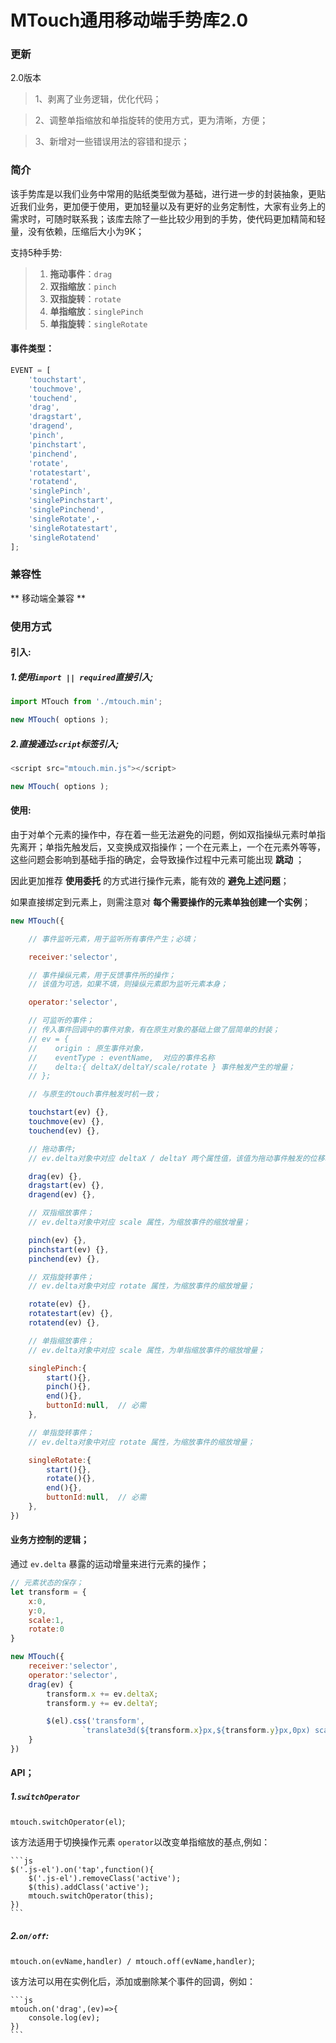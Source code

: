 # MTouch通用移动端手势库2.0

### 更新

2.0版本
> 1、剥离了业务逻辑，优化代码；

> 2、调整单指缩放和单指旋转的使用方式，更为清晰，方便；

> 3、新增对一些错误用法的容错和提示；

### 简介

该手势库是以我们业务中常用的贴纸类型做为基础，进行进一步的封装抽象，更贴近我们业务，更加便于使用，更加轻量以及有更好的业务定制性，大家有业务上的需求时，可随时联系我；该库去除了一些比较少用到的手势，使代码更加精简和轻量，没有依赖，压缩后大小为9K；

支持5种手势:

> 1. **拖动事件**：`drag`
> 2. **双指缩放**：`pinch`
> 3. **双指旋转**：`rotate`
> 4. **单指缩放**：`singlePinch`
> 5. **单指旋转**：`singleRotate`

#### 事件类型：

```js
EVENT = [
    'touchstart',
    'touchmove',
    'touchend',
    'drag',
    'dragstart',
    'dragend',
    'pinch',
    'pinchstart',
    'pinchend',
    'rotate',
    'rotatestart',
    'rotatend',
    'singlePinch',
    'singlePinchstart',
    'singlePinchend',
    'singleRotate',·
    'singleRotatestart',
    'singleRotatend'
];
```

### 兼容性

** 移动端全兼容 **

### 使用方式

#### 引入:

##### 1.使用`import || required`直接引入;

```js
import MTouch from './mtouch.min';

new MTouch( options );

```

##### 2.直接通过`script`标签引入;

```js
<script src="mtouch.min.js"></script>

new MTouch( options );
```

#### 使用:

由于对单个元素的操作中，存在着一些无法避免的问题，例如双指操纵元素时单指先离开；单指先触发后，又变换成双指操作；一个在元素上，一个在元素外等等，这些问题会影响到基础手指的确定，会导致操作过程中元素可能出现 **跳动** ；

因此更加推荐 **使用委托** 的方式进行操作元素，能有效的 **避免上述问题**；

如果直接绑定到元素上，则需注意对 **每个需要操作的元素单独创建一个实例**；

```js
new MTouch({

    // 事件监听元素，用于监听所有事件产生；必填；

    receiver:'selector',

    // 事件操纵元素，用于反馈事件所的操作；
    // 该值为可选，如果不填，则操纵元素即为监听元素本身；

    operator:'selector',  

    // 可监听的事件；
    // 传入事件回调中的事件对象，有在原生对象的基础上做了层简单的封装；
    // ev = {
    //    origin : 原生事件对象，
    //    eventType : eventName,  对应的事件名称
    //    delta:{ deltaX/deltaY/scale/rotate } 事件触发产生的增量；
    // };

    // 与原生的touch事件触发时机一致；

    touchstart(ev) {},  
    touchmove(ev) {},   
    touchend(ev) {},

    // 拖动事件;
    // ev.delta对象中对应 deltaX / deltaY 两个属性值，该值为拖动事件触发的位移增量，单位为px，表示比上一次触发增加的位移量；

    drag(ev) {},
    dragstart(ev) {},
    dragend(ev) {},

    // 双指缩放事件；
    // ev.delta对象中对应 scale 属性，为缩放事件的缩放增量；

    pinch(ev) {},
    pinchstart(ev) {},
    pinchend(ev) {},

    // 双指旋转事件；
    // ev.delta对象中对应 rotate 属性，为缩放事件的缩放增量；

    rotate(ev) {},
    rotatestart(ev) {},
    rotatend(ev) {},

    // 单指缩放事件；
    // ev.delta对象中对应 scale 属性，为单指缩放事件的缩放增量；

    singlePinch:{
        start(){},
        pinch(){},
        end(){},
        buttonId:null,  // 必需
    },

    // 单指旋转事件；
    // ev.delta对象中对应 rotate 属性，为缩放事件的缩放增量；

    singleRotate:{
        start(){},
        rotate(){},
        end(){},
        buttonId:null,  // 必需
    },
})
```

#### 业务方控制的逻辑；

通过 `ev.delta` 暴露的运动增量来进行元素的操作；

```js
// 元素状态的保存；
let transform = {
    x:0,
    y:0,
    scale:1,
    rotate:0
}

new MTouch({
    receiver:'selector',
    operator:'selector',
    drag(ev) {
        transform.x += ev.deltaX;
        transform.y += ev.deltaY;

        $(el).css('transform',
                `translate3d(${transform.x}px,${transform.y}px,0px) scale(${transform.scale}) rotate(${transform.rotate}deg)`);
    }
})

```

#### API；

##### 1.`switchOperator`

`mtouch.switchOperator(el)`;

该方法适用于切换操作元素 `operator`以改变单指缩放的基点,例如：

    ```js
    $('.js-el').on('tap',function(){
        $('.js-el').removeClass('active');
        $(this).addClass('active');
        mtouch.switchOperator(this);
    })
    ```

##### 2.`on/off`:

`mtouch.on(evName,handler) / mtouch.off(evName,handler)`;

该方法可以用在实例化后，添加或删除某个事件的回调，例如：

    ```js
    mtouch.on('drag',(ev)=>{
        console.log(ev);
    })
    ```
